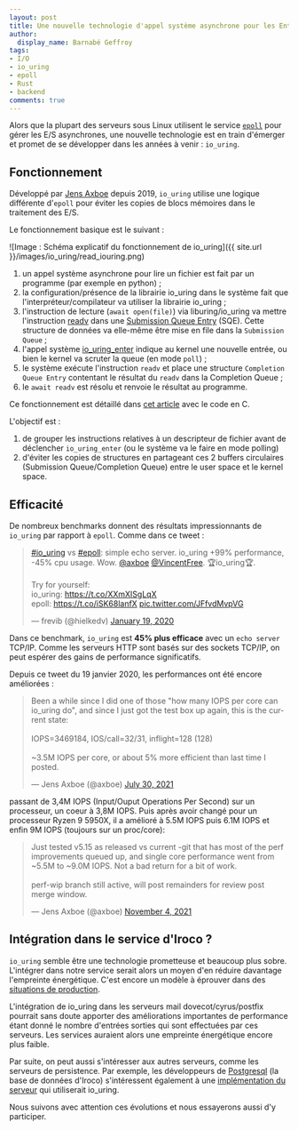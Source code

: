 ```yaml
---
layout: post
title: Une nouvelle technologie d'appel système asynchrone pour les Entrées/Sorties
author:
  display_name: Barnabé Geffroy
tags:
- I/O
- io_uring
- epoll
- Rust
- backend
comments: true
---
```



Alors que la plupart des serveurs sous Linux utilisent le service [`epoll`](https://man7.org/linux/man-pages/man7/epoll.7.html) pour gérer les E/S asynchrones, une nouvelle technologie est en train d'émerger et promet de se développer dans les années à venir : `io_uring`.

## Fonctionnement

Développé par [Jens Axboe](https://twitter.com/axboe/) depuis 2019, `io_uring` utilise une logique différente d'`epoll` pour éviter les copies de blocs mémoires dans le traitement des E/S.

Le fonctionnement basique est le suivant :

![Image : Schéma explicatif du fonctionnement de io_uring]({{ site.url }}/images/io_uring/read_iouring.png)

1. un appel système asynchrone pour lire un fichier est fait par un programme (par exemple en python) ;
2. la configuration/présence de la librairie io_uring dans le système fait que l'interpréteur/compilateur va utiliser la librairie io_uring ;
3. l'instruction de lecture (`await open(file)`) via liburing/io_uring va mettre l'instruction [readv](https://man7.org/linux/man-pages/man2/readv.2.html) dans une [Submission Queue Entry](https://unixism.net/loti/low_level.html#submission-queue-entry) (SQE). Cette structure de données va elle-même être mise en file dans la `Submission Queue` ;
4. l'appel système [io_uring_enter](https://www.mankier.com/2/io_uring_enter) indique au kernel une nouvelle entrée, ou bien le kernel va scruter la queue (en mode `poll`) ;
5. le système exécute l'instruction `readv` et place une structure `Completion Queue Entry` contentant le résultat du `readv` dans la Completion Queue ;
6. le `await readv` est résolu et renvoie le résultat au programme.

Ce fonctionnement est détaillé dans [cet article](https://unixism.net/loti/low_level.html) avec le code en C.

L'objectif est :
1. de grouper les instructions relatives à un descripteur de fichier avant de déclencher `io_uring_enter` (ou le système va le faire en mode polling)
2. d'éviter les copies de structures en partageant ces 2 buffers circulaires (Submission Queue/Completion Queue) entre le user space et le kernel space.

## Efficacité

De nombreux benchmarks donnent des résultats impressionnants de `io_uring` par rapport à `epoll`. Comme dans ce tweet :

<blockquote class="twitter-tweet"><p lang="en" dir="ltr"><a href="https://twitter.com/hashtag/io_uring?src=hash&amp;ref_src=twsrc%5Etfw">#io_uring</a> vs <a href="https://twitter.com/hashtag/epoll?src=hash&amp;ref_src=twsrc%5Etfw">#epoll</a>: simple echo server. io_uring +99% performance, -45% cpu usage. Wow. <a href="https://twitter.com/axboe?ref_src=twsrc%5Etfw">@axboe</a> <a href="https://twitter.com/VincentFree?ref_src=twsrc%5Etfw">@VincentFree</a>. 🏆io_uring🏆.<br><br>Try for yourself: <br>io_uring: <a href="https://t.co/XXmXISgLqX">https://t.co/XXmXISgLqX</a><br>epoll: <a href="https://t.co/iSK68lanfX">https://t.co/iSK68lanfX</a> <a href="https://t.co/JFfvdMvpVG">pic.twitter.com/JFfvdMvpVG</a></p>&mdash; frevib (@hielkedv) <a href="https://twitter.com/hielkedv/status/1218891982636027905?ref_src=twsrc%5Etfw">January 19, 2020</a></blockquote> <script async src="https://platform.twitter.com/widgets.js" charset="utf-8"></script>

Dans ce benchmark, `io_uring` est **45% plus efficace** avec un `echo server` TCP/IP. Comme les serveurs HTTP sont basés sur des sockets TCP/IP, on peut espérer des gains de performance significatifs.

Depuis ce tweet du 19 janvier 2020, les performances ont été encore améliorées :

<blockquote class="twitter-tweet"><p lang="en" dir="ltr">Been a while since I did one of those &quot;how many IOPS per core can io_uring do&quot;, and since I just got the test box up again, this is the current state:<br><br>IOPS=3469184, IOS/call=32/31, inflight=128 (128)<br><br>~3.5M IOPS per core, or about 5% more efficient than last time I posted.</p>&mdash; Jens Axboe (@axboe) <a href="https://twitter.com/axboe/status/1421205908269436928?ref_src=twsrc%5Etfw">July 30, 2021</a></blockquote> <script async src="https://platform.twitter.com/widgets.js" charset="utf-8"></script>

passant de 3,4M IOPS (Input/Ouput Operations Per Second) sur un processeur, un coeur à 3,8M IOPS.
Puis après avoir changé pour un processeur Ryzen 9 5950X, il a amélioré à 5.5M IOPS puis 6.1M IOPS et enfin 9M IOPS (toujours sur un proc/core):

<blockquote class="twitter-tweet"><p lang="en" dir="ltr">Just tested v5.15 as released vs current -git that has most of the perf improvements queued up, and single core performance went from ~5.5M to ~9.0M IOPS. Not a bad return for a bit of work.<br><br>perf-wip branch still active, will post remainders for review post merge window.</p>&mdash; Jens Axboe (@axboe) <a href="https://twitter.com/axboe/status/1456346048352473092?ref_src=twsrc%5Etfw">November 4, 2021</a></blockquote> <script async src="https://platform.twitter.com/widgets.js" charset="utf-8"></script>

## Intégration dans le service d'Iroco ?

`io_uring` semble être une technologie prometteuse et beaucoup plus sobre. L'intégrer dans notre service serait alors un moyen d'en réduire davantage l'empreinte énergétique. C'est encore un modèle à éprouver dans des [situations de production](https://github.com/axboe/liburing/issues/189).

L'intégration de io_uring dans les serveurs mail dovecot/cyrus/postfix pourrait sans doute apporter des améliorations importantes de performance étant donné le nombre d'entrées sorties qui sont effectuées par ces serveurs. Les services auraient alors une empreinte énergétique encore plus faible.

Par suite, on peut aussi s'intéresser aux autres serveurs, comme les serveurs de persistence. Par exemple, les développeurs de [Postgresql](https://www.postgresql.org/) (la base de données d'Iroco) s'intéressent également à une [implémentation du serveur](https://anarazel.de/talks/2020-01-31-fosdem-aio/aio.pdf) qui utiliserait io_uring.

Nous suivons avec attention ces évolutions et nous essayerons aussi d'y participer.
